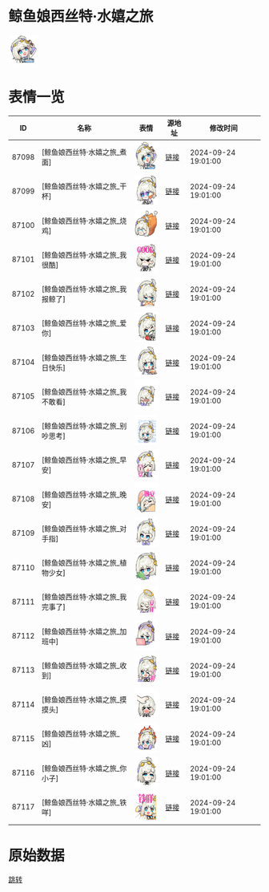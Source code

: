 # 鲸鱼娘西丝特·水嬉之旅

<img src="./cover.png" height="60" alt="cover" />

# 表情一览

|ID|名称|表情|源地址|修改时间|
|----|----|----|----|----|
|87098|[鲸鱼娘西丝特·水嬉之旅_煮面]|<img src="./pic/087098_%5B鲸鱼娘西丝特·水嬉之旅_煮面%5D.png" height="60" alt="煮面"/>|[链接](https://i0.hdslb.com/bfs/garb/2e04d13afffe50c8b4104af1c3064172f389a7c2.png)|2024-09-24 19:01:00|
|87099|[鲸鱼娘西丝特·水嬉之旅_干杯]|<img src="./pic/087099_%5B鲸鱼娘西丝特·水嬉之旅_干杯%5D.png" height="60" alt="干杯"/>|[链接](https://i0.hdslb.com/bfs/garb/d99653f4dde73570df1a8b1009337f204126c816.png)|2024-09-24 19:01:00|
|87100|[鲸鱼娘西丝特·水嬉之旅_烧鸡]|<img src="./pic/087100_%5B鲸鱼娘西丝特·水嬉之旅_烧鸡%5D.png" height="60" alt="烧鸡"/>|[链接](https://i0.hdslb.com/bfs/garb/16b8099e898ecb7c778380288c37d54485e87cec.png)|2024-09-24 19:01:00|
|87101|[鲸鱼娘西丝特·水嬉之旅_我很酷]|<img src="./pic/087101_%5B鲸鱼娘西丝特·水嬉之旅_我很酷%5D.png" height="60" alt="我很酷"/>|[链接](https://i0.hdslb.com/bfs/garb/e1cc0b68343502e84df833ad53b981db6984a9bd.png)|2024-09-24 19:01:00|
|87102|[鲸鱼娘西丝特·水嬉之旅_我报鲸了]|<img src="./pic/087102_%5B鲸鱼娘西丝特·水嬉之旅_我报鲸了%5D.png" height="60" alt="我报鲸了"/>|[链接](https://i0.hdslb.com/bfs/garb/3ff40912eb002e124fe51d0e534eef8cc12d143a.png)|2024-09-24 19:01:00|
|87103|[鲸鱼娘西丝特·水嬉之旅_爱你]|<img src="./pic/087103_%5B鲸鱼娘西丝特·水嬉之旅_爱你%5D.png" height="60" alt="爱你"/>|[链接](https://i0.hdslb.com/bfs/garb/8ac469ae6c43998c057384b8745029348b7a6774.png)|2024-09-24 19:01:00|
|87104|[鲸鱼娘西丝特·水嬉之旅_生日快乐]|<img src="./pic/087104_%5B鲸鱼娘西丝特·水嬉之旅_生日快乐%5D.png" height="60" alt="生日快乐"/>|[链接](https://i0.hdslb.com/bfs/garb/3bca3246f9b20541004b8f760a2c3237261d65cf.png)|2024-09-24 19:01:00|
|87105|[鲸鱼娘西丝特·水嬉之旅_我不敢看]|<img src="./pic/087105_%5B鲸鱼娘西丝特·水嬉之旅_我不敢看%5D.png" height="60" alt="我不敢看"/>|[链接](https://i0.hdslb.com/bfs/garb/e2d468d2951d55ece7dc981fc593a747687f7338.png)|2024-09-24 19:01:00|
|87106|[鲸鱼娘西丝特·水嬉之旅_别吵思考]|<img src="./pic/087106_%5B鲸鱼娘西丝特·水嬉之旅_别吵思考%5D.png" height="60" alt="别吵思考"/>|[链接](https://i0.hdslb.com/bfs/garb/3c128df627d45beafbf82c2f3094041d1b2a5216.png)|2024-09-24 19:01:00|
|87107|[鲸鱼娘西丝特·水嬉之旅_早安]|<img src="./pic/087107_%5B鲸鱼娘西丝特·水嬉之旅_早安%5D.png" height="60" alt="早安"/>|[链接](https://i0.hdslb.com/bfs/garb/4e4c8d82d61461404cf07a359ae5e30b08d06009.png)|2024-09-24 19:01:00|
|87108|[鲸鱼娘西丝特·水嬉之旅_晚安]|<img src="./pic/087108_%5B鲸鱼娘西丝特·水嬉之旅_晚安%5D.png" height="60" alt="晚安"/>|[链接](https://i0.hdslb.com/bfs/garb/447d8cc8b63443697636cf71de11c3d4c7e777c2.png)|2024-09-24 19:01:00|
|87109|[鲸鱼娘西丝特·水嬉之旅_对手指]|<img src="./pic/087109_%5B鲸鱼娘西丝特·水嬉之旅_对手指%5D.png" height="60" alt="对手指"/>|[链接](https://i0.hdslb.com/bfs/garb/c2c8d8cf4fce0ee8f8fe1d1648f716d149cf305c.png)|2024-09-24 19:01:00|
|87110|[鲸鱼娘西丝特·水嬉之旅_植物少女]|<img src="./pic/087110_%5B鲸鱼娘西丝特·水嬉之旅_植物少女%5D.png" height="60" alt="植物少女"/>|[链接](https://i0.hdslb.com/bfs/garb/644c6085ab2a1f89d408d216ddf06acc37fa544b.png)|2024-09-24 19:01:00|
|87111|[鲸鱼娘西丝特·水嬉之旅_我完事了]|<img src="./pic/087111_%5B鲸鱼娘西丝特·水嬉之旅_我完事了%5D.png" height="60" alt="我完事了"/>|[链接](https://i0.hdslb.com/bfs/garb/6fd4d357e1e3770d4521480674c05571e59550f9.png)|2024-09-24 19:01:00|
|87112|[鲸鱼娘西丝特·水嬉之旅_加班中]|<img src="./pic/087112_%5B鲸鱼娘西丝特·水嬉之旅_加班中%5D.png" height="60" alt="加班中"/>|[链接](https://i0.hdslb.com/bfs/garb/66af486b44f5bff606e1b7b08911db3d433a5bce.png)|2024-09-24 19:01:00|
|87113|[鲸鱼娘西丝特·水嬉之旅_收到]|<img src="./pic/087113_%5B鲸鱼娘西丝特·水嬉之旅_收到%5D.png" height="60" alt="收到"/>|[链接](https://i0.hdslb.com/bfs/garb/e7c3d85f15bff928c28c9bb8ac1626c037c38051.png)|2024-09-24 19:01:00|
|87114|[鲸鱼娘西丝特·水嬉之旅_摸摸头]|<img src="./pic/087114_%5B鲸鱼娘西丝特·水嬉之旅_摸摸头%5D.png" height="60" alt="摸摸头"/>|[链接](https://i0.hdslb.com/bfs/garb/887d091782222032cb1dcb24664a6cee10643062.png)|2024-09-24 19:01:00|
|87115|[鲸鱼娘西丝特·水嬉之旅_凶]|<img src="./pic/087115_%5B鲸鱼娘西丝特·水嬉之旅_凶%5D.png" height="60" alt="凶"/>|[链接](https://i0.hdslb.com/bfs/garb/0d88b94de35964d2e63fd0f4eddd1b67b9f3240f.png)|2024-09-24 19:01:00|
|87116|[鲸鱼娘西丝特·水嬉之旅_你小子]|<img src="./pic/087116_%5B鲸鱼娘西丝特·水嬉之旅_你小子%5D.png" height="60" alt="你小子"/>|[链接](https://i0.hdslb.com/bfs/garb/a69ee8e23ceee470ddb376dc75fd489066b27b70.png)|2024-09-24 19:01:00|
|87117|[鲸鱼娘西丝特·水嬉之旅_铁咩]|<img src="./pic/087117_%5B鲸鱼娘西丝特·水嬉之旅_铁咩%5D.png" height="60" alt="铁咩"/>|[链接](https://i0.hdslb.com/bfs/garb/11e1ca0caa8fef5a95590206975a6fb192fcce8d.png)|2024-09-24 19:01:00|

# 原始数据

[跳转](./raw.json)

